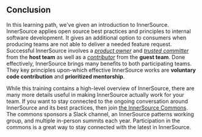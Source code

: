 
## Conclusion

In this learning path, we've given an introduction to InnerSource.
InnerSource applies open source best practices and principles to internal software development.
It gives an additional option to consumers when producing teams are not able to deliver a needed feature request.
Successful InnerSource involves a [_product owner_](https://github.com/InnerSourceCommons/InnerSourceLearningPath/blob/master/product-owner/01-opening-article.md) and [_trusted committer_](https://github.com/InnerSourceCommons/InnerSourceLearningPath/blob/master/trusted-committer/01-introduction.md) from the **host team** as well as a [_contributor_](https://github.com/InnerSourceCommons/InnerSourceLearningPath/blob/master/contributor/01-introduction-article.md) from the **guest team**.
Done effectively, InnerSource brings many benefits to both participating teams.
They key principles upon-which effective InnerSource works are **voluntary code contribution** and **prioritized mentorship**.

While this training contains a high-level overview of InnerSource, there are many more details useful in making InnerSource actually work for your team.
If you want to stay connected to the ongoing conversation around InnerSource and its best practices, then join [the InnerSource Commons](http://innersourcecommons.org).
The commons sponsors a Slack channel, an InnerSource patterns working group, and multiple in-person summits each year.
Participation in the commons is a great way to stay connected with the latest in InnerSource.
